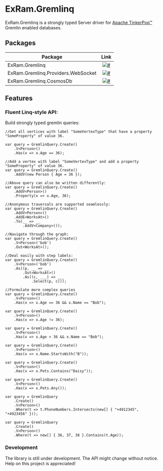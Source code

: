 # ExRam.Gremlinq

ExRam.Gremlinq is a strongly typed Server driver for [Apache TinkerPop™](http://tinkerpop.apache.org/) Gremlin enabled databases.

## Packages

Package  | Link | 
-------- | :------------: | 
ExRam.Gremlinq | [![#](https://img.shields.io/nuget/v/ExRam.Gremlinq.svg)](https://www.nuget.org/packages/ExRam.Gremlinq) |
ExRam.Gremlinq.Providers.WebSocket | [![#](https://img.shields.io/nuget/v/ExRam.Gremlinq.Providers.WebSocket.svg)](https://www.nuget.org/packages/ExRam.Gremlinq.Providers.WebSocket) |
ExRam.Gremlinq.CosmosDb | [![#](https://img.shields.io/nuget/v/ExRam.Gremlinq.CosmosDb.svg)](https://www.nuget.org/packages/ExRam.Gremlinq.CosmosDb) |

## Features

### Fluent Linq-style API:
Build strongly typed gremlin queries:
    
	//Get all vertices with label "SomeVertexType" that have a property "SomeProperty" of value 36.

    var query = GremlinQuery.Create()
        .V<Person>()
        .Has(x => x.Age == 36);

	//Add a vertex with label "SomeVertexType" and add a property "SomeProperty" of value 36.
	var query = GremlinQuery.Create()
	    .AddV(new Person { Age = 36 });

	//Above query can also be written differently:
	var query = GremlinQuery.Create()
	    .AddV<Person>()
        .Property(x => x.Age, 36);

	//Anonymous traversals are supported seamlessly:
	var query = GremlinQuery.Create()
	    .AddV<Person>()
	    .AddE<WorksAt>()
	    .To(__ => __
	        .AddV<Company>());

	//Navigate through the graph:
	var query = GremlinQuery.Create()
        .V<Person>('bob')
	    .Out<WorksAt>();

	//Deal easily with step labels:
	var query = GremlinQuery.Create()
        .V<Person>('bob')
	    .As((p, __ => __
            .Out<WorksAt>()
            .As((c, ___) => ___
                .Select(p, c)));

    //Formulate more complex queries
	var query = GremlinQuery.Create()
        .V<Person>()
        .Has(x => x.Age == 36 && x.Name == "Bob");

	var query = GremlinQuery.Create()
        .V<Person>()
        .Has(x => x.Age != 36);

	var query = GremlinQuery.Create()
        .V<Person>()
        .Has(x => x.Age < 36 && x.Name == "Bob");

	var query = GremlinQuery.Create()
        .V<Person>()
        .Has(x => x.Name.StartsWith("B"));

	var query = GremlinQuery.Create()
        .V<Person>()
        .Has(x => x.Pets.Contains("Daisy"));

	var query = GremlinQuery.Create()
        .V<Person>()
        .Has(x => x.Pets.Any());
		
	var query = GremlinQuery
	    .Create()
        .V<Person>()
        .Where(t => t.PhoneNumbers.Intersects(new[] { "+4912345", "+4923456" }));

	var query = GremlinQuery
	    .Create()
        .V<Person>()
        .Where(t => new[] { 36, 37, 38 }.Contains(t.Age));

### Development

The library is still under development. The API might change without notice. Help on this project is appreciated!
